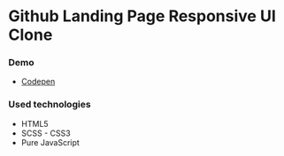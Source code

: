 # Github Landing Page Responsive UI Clone

### Demo

* [Codepen](https://codepen.io/mustafadalga/full/xxOwJyG) 


### Used technologies
 * HTML5  
 * SCSS - CSS3
 * Pure JavaScript
